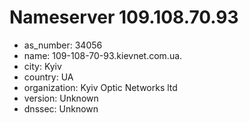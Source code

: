 # Nameserver 109.108.70.93

* as_number: 34056
* name: 109-108-70-93.kievnet.com.ua.
* city: Kyiv
* country: UA
* organization: Kyiv Optic Networks ltd
* version: Unknown
* dnssec: Unknown
